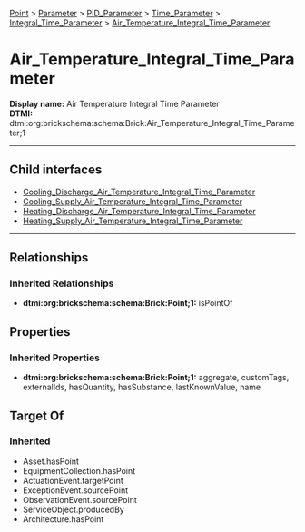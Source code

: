 [Point](../../../../../Point.md) > [Parameter](../../../../Parameter.md) > [PID_Parameter](../../../PID_Parameter.md) > [Time_Parameter](../../Time_Parameter.md) > [Integral_Time_Parameter](../Integral_Time_Parameter.md) > [Air_Temperature_Integral_Time_Parameter](#)
# Air_Temperature_Integral_Time_Parameter

**Display name:** Air Temperature Integral Time Parameter<br />
**DTMI:** dtmi:org:brickschema:schema:Brick:Air_Temperature_Integral_Time_Parameter;1

---


## Child interfaces
* [Cooling_Discharge_Air_Temperature_Integral_Time_Parameter](Cooling_Discharge_Air_Temperature_Integral_Time_Parameter.md)
* [Cooling_Supply_Air_Temperature_Integral_Time_Parameter](Cooling_Supply_Air_Temperature_Integral_Time_Parameter.md)
* [Heating_Discharge_Air_Temperature_Integral_Time_Parameter](Heating_Discharge_Air_Temperature_Integral_Time_Parameter.md)
* [Heating_Supply_Air_Temperature_Integral_Time_Parameter](Heating_Supply_Air_Temperature_Integral_Time_Parameter.md)

---
## Relationships
### Inherited Relationships
* **dtmi:org:brickschema:schema:Brick:Point;1:** isPointOf
## Properties
### Inherited Properties
* **dtmi:org:brickschema:schema:Brick:Point;1:** aggregate, customTags, externalIds, hasQuantity, hasSubstance, lastKnownValue, name
## Target Of
### Inherited
* Asset.hasPoint
* EquipmentCollection.hasPoint
* ActuationEvent.targetPoint
* ExceptionEvent.sourcePoint
* ObservationEvent.sourcePoint
* ServiceObject.producedBy
* Architecture.hasPoint
